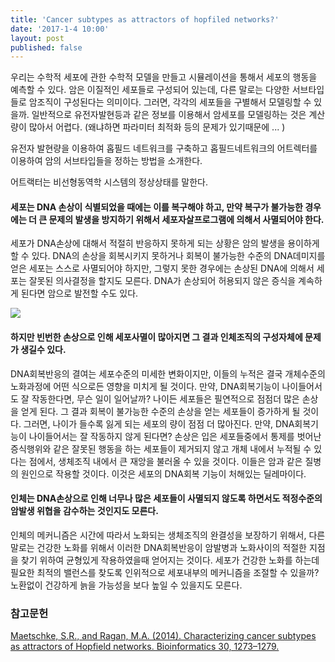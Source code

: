 ```yaml
---
title: 'Cancer subtypes as attractors of hopfiled networks?'
date: '2017-1-4 10:00'
layout: post
published: false
---
```

우리는 수학적 세포에 관한 수학적 모델을 만들고 시뮬레이션을 통해서 세포의 행동을 예측할 수 있다. 암은 이질적인 세포들로 구성되어 있는데, 다른 말로는 다양한 서브타입들로 암조직이 구성된다는 의미이다. 그러면, 각각의 세포들을 구별해서 모델링할 수 있을까. 일반적으로 유전자발현등과 같은 정보를 이용해서 암세포를 모델링하는 것은 계산량이 많아서 어렵다. (왜냐하면 파라미터 최적화 등의 문제가 있기때문에 ... )

유전자 발현량을 이용하여 홉필드 네트워크를 구축하고 홉필드네트워크의 어트렉터를 이용하여 암의 서브타입들을 정하는 방법을 소개한다. 

어트랙터는 비선형동역학 시스템의 정상상태를 말한다. 

#### 세포는 DNA 손상이 식별되었을 때에는 이를 복구해야 하고, 만약 복구가 불가능한 경우에는 더 큰 문제의 발생을 방지하기 위해서 세포자살프로그램에 의해서 사멸되어야 한다.
세포가 DNA손상에 대해서 적절히 반응하지 못하게 되는 상황은 암의 발생을 용이하게 할 수 있다. DNA의 손상을 회복시키지 못하거나 회복이 불가능한 수준의 DNA데미지를 얻은 세포는 스스로 사멸되어야 하지만, 그렇지 못한 경우에는 손상된 DNA에 의해서 세포는 잘못된 의사결정을 할지도 모른다. DNA가 손상되어 허용되지 않은 증식을 계속하게 된다면 암으로 발전할 수도 있다. 

![](https://www.dropbox.com/s/5og98l1lviis7qh/screenshot%202017-01-02%2014.13.17.png?dl=1)

#### 하지만 빈번한 손상으로 인해 세포사멸이 많아지면 그 결과 인체조직의 구성자체에 문제가 생길수 있다.
DNA회복반응의 결여는 세포수준의 미세한 변화이지만, 이들의 누적은 결국 개체수준의 노화과정에 어떤 식으로든 영향을 미치게 될 것이다. 만약, DNA회복기능이 나이들어서도 잘 작동한다면, 무슨 일이 일어날까? 나이든 세포들은 필연적으로 점점더 많은 손상을 얻게 된다. 그 결과 회복이 불가능한 수준의 손상을 얻는 세포들이 증가하게 될 것이다. 그러면, 나이가 들수록 잃게 되는 세포의 량이 점점 더 많아진다. 만약, DNA회복기능이 나이들어서는 잘 작동하지 않게 된다면? 손상은 입은 세포들중에서 통제를 벗어난 증식행위와 같은 잘못된 행동을 하는 세포들이 제거되지 않고 개체 내에서 누적될 수 있다는 점에서, 생체조직 내에서 큰 재앙을 불러올 수 있을 것이다. 이들은 암과 같은 질병의 원인으로 작용할 것이다. 이것은 세포의 DNA회복 기능이 처해있는 딜레마이다. 

#### 인체는 DNA손상으로 인해 너무나 많은 세포들이 사멸되지 않도록 하면서도 적정수준의 암발생 위협을 감수하는 것인지도 모른다.
인체의 메커니즘은 시간에 따라서 노화되는 생체조직의 완결성을 보장하기 위해서, 다른 말로는 건강한 노화를 위해서 이러한 DNA회복반응이 암발병과 노화사이의 적절한 지점을 찾기 위하여 균형있게 작용하였을때 얻어지는 것이다. 세포가 건강한 노화를 하는데 필요한 최적의 밸런스를 찾도록 인위적으로 세포내부의 메커니즘을 조절할 수 있을까? 노환없이 건강하게 늙을 가능성을 보다 높일 수 있을지도 모른다.

### 참고문헌
[Maetschke, S.R., and Ragan, M.A. (2014). Characterizing cancer subtypes as attractors of Hopfield networks. Bioinformatics 30, 1273–1279.](https://www.dropbox.com/s/yefngghs5ylzejq/Maetschke_Ragan_2014_Characterizing%20cancer%20subtypes%20as%20attractors%20of%20Hopfield%20networks.pdf?dl=0)
